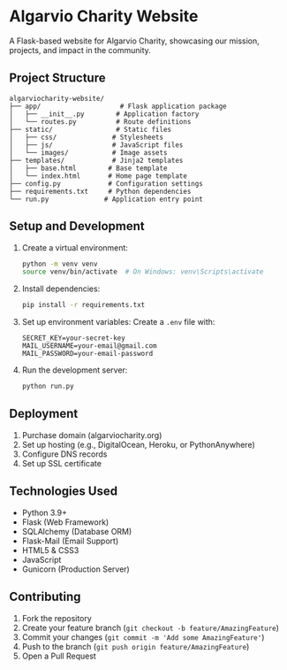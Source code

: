 # Algarvio Charity Website

A Flask-based website for Algarvio Charity, showcasing our mission, projects, and impact in the community.

## Project Structure

```
algarviocharity-website/
├── app/                    # Flask application package
│   ├── __init__.py        # Application factory
│   └── routes.py          # Route definitions
├── static/                # Static files
│   ├── css/              # Stylesheets
│   ├── js/               # JavaScript files
│   └── images/           # Image assets
├── templates/            # Jinja2 templates
│   ├── base.html        # Base template
│   └── index.html       # Home page template
├── config.py            # Configuration settings
├── requirements.txt     # Python dependencies
└── run.py              # Application entry point
```

## Setup and Development

1. Create a virtual environment:
   ```bash
   python -m venv venv
   source venv/bin/activate  # On Windows: venv\Scripts\activate
   ```

2. Install dependencies:
   ```bash
   pip install -r requirements.txt
   ```

3. Set up environment variables:
   Create a `.env` file with:
   ```
   SECRET_KEY=your-secret-key
   MAIL_USERNAME=your-email@gmail.com
   MAIL_PASSWORD=your-email-password
   ```

4. Run the development server:
   ```bash
   python run.py
   ```

## Deployment

1. Purchase domain (algarviocharity.org)
2. Set up hosting (e.g., DigitalOcean, Heroku, or PythonAnywhere)
3. Configure DNS records
4. Set up SSL certificate

## Technologies Used

- Python 3.9+
- Flask (Web Framework)
- SQLAlchemy (Database ORM)
- Flask-Mail (Email Support)
- HTML5 & CSS3
- JavaScript
- Gunicorn (Production Server)

## Contributing

1. Fork the repository
2. Create your feature branch (`git checkout -b feature/AmazingFeature`)
3. Commit your changes (`git commit -m 'Add some AmazingFeature'`)
4. Push to the branch (`git push origin feature/AmazingFeature`)
5. Open a Pull Request

